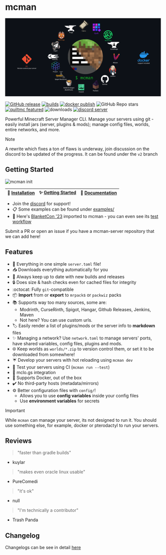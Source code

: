 # mcman

![mcman](./docs/mcman-3.png)

[![GitHub release](https://img.shields.io/github/release/ParadigmMC/mcman.svg)](https://github.com/ParadigmMC/mcman/releases/latest)
[![builds](https://img.shields.io/github/actions/workflow/status/ParadigmMC/mcman/build.yml?logo=github)](https://github.com/ParadigmMC/mcman/actions/workflows/build.yml)
[![docker publish](https://img.shields.io/github/actions/workflow/status/ParadigmMC/mcman/publish.yml?logo=github&label=docker%20publish)](https://github.com/ParadigmMC/mcman/actions/workflows/publish.yml)
![GitHub Repo stars](https://img.shields.io/github/stars/ParadigmMC/mcman?logo=github)
[![quiltmc featured](https://img.shields.io/badge/quiltmc-featured-8A2BE2)](https://tech.lgbt/@quiltmc/110690787441497920)
![downloads](https://img.shields.io/github/downloads/ParadigmMC/mcman/total?logo=github)
[![discord server](https://img.shields.io/discord/1197520507617153064?logo=discord)](https://discord.com/invite/QrBzpDxUyB)

Powerful Minecraft Server Manager CLI. Manage your servers using git - easily install jars (server, plugins & mods); manage config files, worlds, entire networks, and more.

> [!NOTE]
> A rewrite which fixes a ton of flaws is underway, join discussion on the discord to be updated of the progress. It can be found under the `v2` branch

## Getting Started

![mcman init](https://cdn.discordapp.com/attachments/1109215116060266567/1134187743300296815/render1690481729604.gif)

| 🚀 [Installation](https://paradigmmc.github.io/mcman/installation/) | ✨ [Getting Started](https://paradigmmc.github.io/mcman/tutorials/getting-started/) | 📜 [Documentation](https://paradigmmc.github.io/mcman/) |
| ------------------------------------------------------------------ | ---------------------------------------------------------------------------------- | ------------------------------------------------------ |

- Join the [discord](https://discord.gg/YFuxNmKvSr) for support!
- 📋 Some examples can be found under [examples/](./examples/)
- 🚀 Here's [BlanketCon '23](https://github.com/ParadigmMC/mcman-bc23) imported to mcman - you can even see its [test workflow](https://github.com/ParadigmMC/mcman-bc23/actions/workflows/bc23test.yml)

Submit a PR or open an issue if you have a mcman-server repository that we can add here!

## Features

- 📜 Everything in one simple `server.toml` file!
- 📥 Downloads everything automatically for you
- 🔁 Always keep up to date with new builds and releases
- 🔒 Does size & hash checks even for cached files for integrity
- :octocat: Fully `git`-compatible
- 📦 **Import** from or **export** to `mrpack`s or `packwiz` packs
- 📚 Supports way too many sources, some are:
  - Modrinth, CurseRinth, Spigot, Hangar, Github Releases, Jenkins, Maven
  - Not here? You can use custom urls.
- 🏷️ Easily render a list of plugins/mods or the server info to **markdown** files
- ✨ Managing a network? Use `network.toml` to manage servers' ports, have shared variables, config files, plugins and mods.
- 🌐 Keep worlds as `worlds/*.zip` to version control them, or set it to be downloaded from somewhere!
- ☔ Develop your servers with hot reloading using `mcman dev`
- 🔁 Test your servers using CI (`mcman run --test`)
- 🔗 mclo.gs integration
- 🐳 Supports Docker, out of the box
- ✔️ No third-party hosts (metadata/mirrors)
- ⚙️ Better configuration files with `config/`!
  - Allows you to use **config variables** inside your config files
  - Use **environment variables** for secrets

> [!IMPORTANT]
> While `mcman` can manage your server, its not designed to run it. You should use something else, for example, docker or pterodactyl to run your servers.

## Reviews

> "faster than gradle builds"
- kuylar

> "makes even oracle linux usable"
- PureComedi

> "it's ok"
- null

> "I'm technically a contributor"
- Trash Panda

## Changelog

Changelogs can be see in detail [here](CHANGELOG.md)

